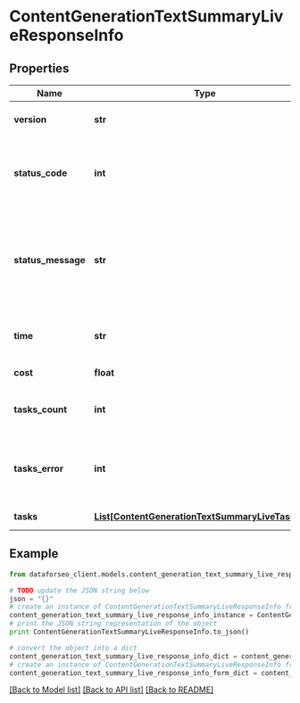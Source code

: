 # ContentGenerationTextSummaryLiveResponseInfo


## Properties

Name | Type | Description | Notes
------------ | ------------- | ------------- | -------------
**version** | **str** | the current version of the API | [optional] 
**status_code** | **int** | general status code you can find the full list of the response codes here | [optional] 
**status_message** | **str** | general informational message you can find the full list of general informational messages here | [optional] 
**time** | **str** | total execution time, seconds | [optional] 
**cost** | **float** | total tasks cost, USD | [optional] 
**tasks_count** | **int** | the number of tasks in the tasks array | [optional] 
**tasks_error** | **int** | the number of tasks in the tasks array returned with an error | [optional] 
**tasks** | [**List[ContentGenerationTextSummaryLiveTaskInfo]**](ContentGenerationTextSummaryLiveTaskInfo.md) | array of tasks | [optional] 

## Example

```python
from dataforseo_client.models.content_generation_text_summary_live_response_info import ContentGenerationTextSummaryLiveResponseInfo

# TODO update the JSON string below
json = "{}"
# create an instance of ContentGenerationTextSummaryLiveResponseInfo from a JSON string
content_generation_text_summary_live_response_info_instance = ContentGenerationTextSummaryLiveResponseInfo.from_json(json)
# print the JSON string representation of the object
print ContentGenerationTextSummaryLiveResponseInfo.to_json()

# convert the object into a dict
content_generation_text_summary_live_response_info_dict = content_generation_text_summary_live_response_info_instance.to_dict()
# create an instance of ContentGenerationTextSummaryLiveResponseInfo from a dict
content_generation_text_summary_live_response_info_form_dict = content_generation_text_summary_live_response_info.from_dict(content_generation_text_summary_live_response_info_dict)
```
[[Back to Model list]](../README.md#documentation-for-models) [[Back to API list]](../README.md#documentation-for-api-endpoints) [[Back to README]](../README.md)


